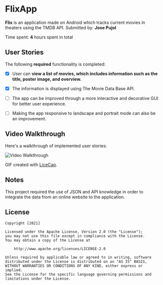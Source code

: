 # FlixApp 

**Flix** is an application made on Android which tracks current movies in theaters using the TMDB API.
Submitted by: **Jose Pujol**

Time spent: **4** hours spent in total

## User Stories

The following **required** functionality is completed:

* [x] User can **view a list of movies, which includes information such as the title, poster image, and overview.**
* [x] The information is displayed using The Movie Data Base API.

* [ ] The app can be improved through a more interactive and decorative GUI for better user experience.
* [ ] Making the app responsive to landscape and portrait mode can also be an improvement.

## Video Walkthrough

Here's a walkthrough of implemented user stories:

<img src='https://i.imgur.com/7jE0Trp.gifv' title='Simple ToDo App' width='' alt='Video Walkthrough' />

GIF created with [LiceCap](http://www.cockos.com/licecap/).

## Notes

This project required the use of JSON and API knowledge in order to 
integrate the data from an online website to the application.

## License

    Copyright [2021] 

    Licensed under the Apache License, Version 2.0 (the "License");
    you may not use this file except in compliance with the License.
    You may obtain a copy of the License at

        http://www.apache.org/licenses/LICENSE-2.0

    Unless required by applicable law or agreed to in writing, software
    distributed under the License is distributed on an "AS IS" BASIS,
    WITHOUT WARRANTIES OR CONDITIONS OF ANY KIND, either express or implied.
    See the License for the specific language governing permissions and
    limitations under the License.
